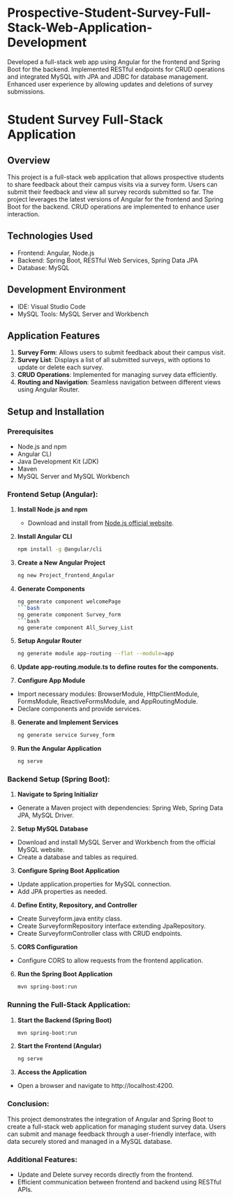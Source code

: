 # Prospective-Student-Survey-Full-Stack-Web-Application-Development
Developed a full-stack web app using Angular for the frontend and Spring Boot for the backend. Implemented RESTful endpoints for CRUD operations and integrated MySQL with JPA and JDBC for database management. Enhanced user experience by allowing updates and deletions of survey submissions.

# Student Survey Full-Stack Application

## Overview
This project is a full-stack web application that allows prospective students to share feedback about their campus visits via a survey form. Users can submit their feedback and view all survey records submitted so far. The project leverages the latest versions of Angular for the frontend and Spring Boot for the backend. CRUD operations are implemented to enhance user interaction.

## Technologies Used
- Frontend: Angular, Node.js
- Backend: Spring Boot, RESTful Web Services, Spring Data JPA
- Database: MySQL

## Development Environment
- IDE: Visual Studio Code
- MySQL Tools: MySQL Server and Workbench

## Application Features
1. **Survey Form**: Allows users to submit feedback about their campus visit.
2. **Survey List**: Displays a list of all submitted surveys, with options to update or delete each survey.
3. **CRUD Operations**: Implemented for managing survey data efficiently.
4. **Routing and Navigation**: Seamless navigation between different views using Angular Router.

## Setup and Installation

### Prerequisites
- Node.js and npm
- Angular CLI
- Java Development Kit (JDK)
- Maven
- MySQL Server and MySQL Workbench

### Frontend Setup (Angular):

1. **Install Node.js and npm**
   - Download and install from [Node.js official website](https://nodejs.org/).

2. **Install Angular CLI**
   ```bash
   npm install -g @angular/cli
3. **Create a New Angular Project**
   ```bash
   ng new Project_frontend_Angular
4. **Generate Components**
   ```bash
   ng generate component welcomePage
   ```bash
   ng generate component Survey_form
   ```bash
   ng generate component All_Survey_List
5. **Setup Angular Router**
   ```bash
   ng generate module app-routing --flat --module=app
6. **Update app-routing.module.ts to define routes for the components.**
7. **Configure App Module**
- Import necessary modules: BrowserModule, HttpClientModule, FormsModule, ReactiveFormsModule, and AppRoutingModule.
- Declare components and provide services.
8. **Generate and Implement Services**
   ```bash
   ng generate service Survey_form
9. **Run the Angular Application**
   ```bash
   ng serve

### Backend Setup (Spring Boot):

1. **Navigate to Spring Initializr**
- Generate a Maven project with dependencies: Spring Web, Spring Data JPA, MySQL Driver.
2. **Setup MySQL Database**
- Download and install MySQL Server and Workbench from the official MySQL website.
- Create a database and tables as required.
3. **Configure Spring Boot Application**
- Update application.properties for MySQL connection.
- Add JPA properties as needed.
4. **Define Entity, Repository, and Controller**
- Create Surveyform.java entity class.
- Create SurveyformRepository interface extending JpaRepository.
- Create SurveyformController class with CRUD endpoints.
5. **CORS Configuration**
- Configure CORS to allow requests from the frontend application.
6. **Run the Spring Boot Application**
   ```bash
   mvn spring-boot:run


### Running the Full-Stack Application:

1. **Start the Backend (Spring Boot)**
   ```bash
   mvn spring-boot:run
2. **Start the Frontend (Angular)**
   ```bash
   ng serve
3. **Access the Application**
- Open a browser and navigate to http://localhost:4200.

### Conclusion:
This project demonstrates the integration of Angular and Spring Boot to create a full-stack web application for managing student survey data. Users can submit and manage feedback through a user-friendly interface, with data securely stored and managed in a MySQL database.

### Additional Features:
- Update and Delete survey records directly from the frontend.
- Efficient communication between frontend and backend using RESTful APIs.
